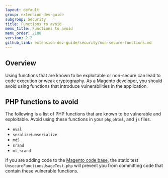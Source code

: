 ```yaml
---
layout: default
group: extension-dev-guide
subgroup: Security
title: Functions to avoid
menu_title: Functions to avoid
menu_order: 2100
version: 2.2
github_link: extension-dev-guide/security/non-secure-functions.md
---
```


## Overview

Using functions that are known to be exploitable or non-secure can lead to code execution or weak cryptography.
As a Magento developer, you should avoid using functions that introduce vulnerabilities in the application.

## PHP functions to avoid

The following is a list of PHP functions that are known to be vulnerable and exploitable.
Avoid using these functions in your `php`,`phtml`, and `js` files.

* `eval`
* `seralize`/`unserialize`
* `md5`
* `srand`
* `mt_srand`

If you are adding code to the [Magento code base](https://github.com/magento/magento2), the static test `UnsecureFunctionsUsageTest.php` will prevent you from committing code that contain these vulnerable functions.
